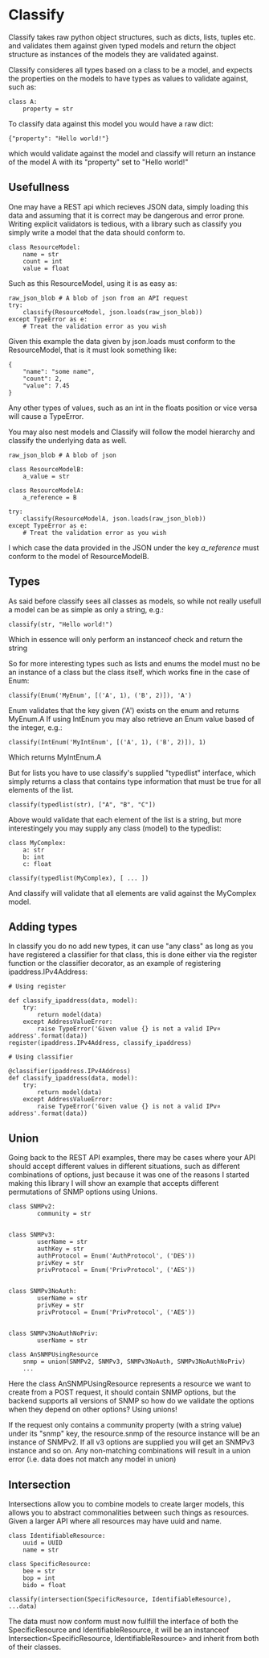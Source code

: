 # Classify

Classify takes raw python object structures, such as dicts, lists, tuples etc.
and validates them against given typed models and return the object structure
as instances of the models they are validated against.

Classify consideres all types based on a class to be a model, and expects the properties on the models to have types as values to validate against, such as:

	class A:
		property = str

To classify data against this model you would have a raw dict:

	{"property": "Hello world!"}

which would validate against the model and classify will return an instance of
the model A with its "property" set to "Hello world!"

## Usefullness

One may have a REST api which recieves JSON data, simply loading this data
and assuming that it is correct may be dangerous and error prone. Writing
explicit validators is tedious, with a library such as classify you simply
write a model that the data should conform to.

	class ResourceModel:
		name = str
		count = int
		value = float

Such as this ResourceModel, using it is as easy as:

	raw_json_blob # A blob of json from an API request
	try:
		classify(ResourceModel, json.loads(raw_json_blob))
	except TypeError as e:
		# Treat the validation error as you wish

Given this example the data given by json.loads must conform to the
ResourceModel, that is it must look something like:

	{
		"name": "some name",
		"count": 2,
		"value": 7.45
	}

Any other types of values, such as an int in the floats position or vice versa
will cause a TypeError.

You may also nest models and Classify will follow the model hierarchy and
classify the underlying data as well.

	raw_json_blob # A blob of json

	class ResourceModelB:
		a_value = str

	class ResourceModelA:
		a_reference = B

	try:
		classify(ResourceModelA, json.loads(raw_json_blob))
	except TypeError as e:
		# Treat the validation error as you wish

I which case the data provided in the JSON under the key *a_reference* must
conform to the model of ResourceModelB.

## Types

As said before classify sees all classes as models, so while not really usefull a model can be as simple as only a string, e.g.:

	classify(str, "Hello world!")

Which in essence will only perform an instanceof check and return the string

So for more interesting types such as lists and enums the model must no be an
instance of a class but the class itself, which works fine in the case of Enum:

	classify(Enum('MyEnum', [('A', 1), ('B', 2)]), 'A')

Enum validates that the key given ('A') exists on the enum and returns MyEnum.A
If using IntEnum you may also retrieve an Enum value based of the integer, e.g.:

	classify(IntEnum('MyIntEnum', [('A', 1), ('B', 2)]), 1)

Which returns MyIntEnum.A

But for lists you have to use classify's supplied "typedlist" interface, which
simply returns a class that contains type information that must be true for all
elements of the list.

	classify(typedlist(str), ["A", "B", "C"])

Above would validate that each element of the list is a string, but more
interestingely you may supply any class (model) to the typedlist:

	class MyComplex:
		a: str
		b: int
		c: float

	classify(typedlist(MyComplex), [ ... ])

And classify will validate that all elements are valid against the MyComplex model.

## Adding types

In classify you do no add new types, it can use "any class" as long as you have
registered a classifier for that class, this is done either via the register
function or the classifier decorator, as an example of registering
ipaddress.IPv4Address:

	# Using register

	def classify_ipaddress(data, model):
		try:
			return model(data)
		except AddressValueError:
			raise TypeError('Given value {} is not a valid IPv¤ address'.format(data))
	register(ipaddress.IPv4Address, classify_ipaddress)

	# Using classifier

	@classifier(ipaddress.IPv4Address)
	def classify_ipaddress(data, model):
		try:
			return model(data)
		except AddressValueError:
			raise TypeError('Given value {} is not a valid IPv¤ address'.format(data))

## Union

Going back to the REST API examples, there may be cases where your API should
accept different values in different situations, such as different combinations
of options, just because it was one of the reasons I started making this
library I will show an example that accepts different permutations of SNMP
options using Unions.

	class SNMPv2:
    		community = str


	class SNMPv3:
    		userName = str
    		authKey = str
    		authProtocol = Enum('AuthProtocol', ('DES'))
    		privKey = str
    		privProtocol = Enum('PrivProtocol', ('AES'))


	class SNMPv3NoAuth:
    		userName = str
    		privKey = str
    		privProtocol = Enum('PrivProtocol', ('AES'))


	class SNMPv3NoAuthNoPriv:
    		userName = str

	class AnSNMPUsingResource
		snmp = union(SNMPv2, SNMPv3, SNMPv3NoAuth, SNMPv3NoAuthNoPriv)
		...

Here the class AnSNMPUsingResource represents a resource we want to create from
a POST request, it should contain SNMP options, but the backend supports all
versions of SNMP so how do we validate the options when they depend on other
options? Using unions!

If the request only contains a community property (with a string value) under
its "snmp" key, the resource.snmp of the resource instance will be an instance
of SNMPv2. If all v3 options are supplied you will get an SNMPv3 instance and so on.
Any non-matching combinations will result in a union error (i.e. data does not
match any model in union)

## Intersection

Intersections allow you to combine models to create larger models, this allows
you to abstract commonalities between such things as resources. Given a larger
API where all resources may have uuid and name.

	class IdentifiableResource:
		uuid = UUID
		name = str

	class SpecificResource:
		bee = str
		bop = int
		bido = float

	classify(intersection(SpecificResource, IdentifiableResource), ...data)

The data must now conform must now fullfill the interface of both the
SpecificResource and IdentifiableResource, it will be an instanceof
Intersection<SpecificResource, IdentifiableResource> and inherit from both of
their classes.
